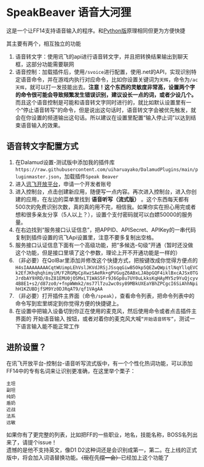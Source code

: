 # SpeakBeaver 语音大河狸

这是一个让FF14支持语音输入的程序。和[Python版](https://github.com/uiharuayako/SpeakBeaver)原理相同但更为方便快捷  

其主要有两个，相互独立的功能
1. 语音转文字：使用讯飞的api进行语音转文字，并且把转换结果输出到聊天框，这部分功能需要联网  
2. 语音控制：加载插件后，使用``/svoice``进行配置，使用.net的API，实现识别特定语音命令，并在游戏内执行对应命令，比如你设置关键词为``天辉``，命令为``/ac 天辉``，就可以打一发技能出去。**注意！这个东西的灵敏度非常高，设置两个字的命令很可能会导致频繁发生错误识别，建议设长一点的词，或者少设几个。**  
而且这个语音控制是可能和语音转文字同时进行的，就比如默认设置里有一个“停止语音转写”的命令，但是说出这句话时，语音转文字会被优先触发，就会在你设置的频道输出这句话。所以建议在设置里配置“输入停止词”以达到结束语音输入的效果。

## 语音转文字配置方式
1. 在Dalamud设置-测试版中添加我的插件库``https://raw.githubusercontent.com/uiharuayako/DalamudPlugins/main/pluginmaster.json``，加载插件``Speak Beaver``
2. 进入[讯飞开放平台](https://www.xfyun.cn/)，申请一个开发者账号
3. 进入控制台，点击创建新应用，随便写一点内容。再次进入控制台，进入你创建的应用，在左边的菜单里找到 **语音听写（流式版）** 。这个东西每天都有500次的免费识别次数，真的真的用不完，相信我。如果你实在担心用完或者想和很多亲友分享（5人以上？），设置个支付密码就可以白嫖50000的服务量。
4. 在右边找到“服务接口认证信息”，把APPID、APISecret、APIKey的一串代码复制到插件设置的讯飞Api设置里，注意不要多复制出空格。
5. 服务接口认证信息下面有一个高级功能，把“多候选-句级”开通（暂时还没做这个功能，但是接口里填了这个参数，理论上开不开通功能是一样的）
6. （非必要）在QolBar里添加并修改这个快捷方式，把按键改成你觉得方便点的  
``
H4sIAAAAAAAACqtWUimpLEhVslJKVdJRSjJSsqqGiwB5Okp5QEZwQWpitlNqYllqEVCk2EfJKhqhqhimyiM/F2RGMpCpXwzSAeRk+gPVGugZ6ABxLJAbpGQF4iklBxcAJSx0TGJrdbAY9XRD/8sZ81EMU0jOSMxLT1WAS5Fr9J6Gp8u7UY0uLkksKqHAyMY5z9YuQjcyv4B8E1+s2/d87zo0/+fnpWWmk2/ms77lTzu2wc0sy89MBkUXEaYBhZPCgcI6SiAhhNpihH1KZUBDjfSM9Yz0DJRqAT9/qf1VAgAA
``
7. （非必要）打开插件主界面（命令``/speak``），查看命令列表，把命令列表中的命令写到宏里绑定到你觉得方便的快捷键上。
8.  在设置中把输入设备切到你正在使用的麦克风，然后使用命令或者点击插件主界面的 开始语音输入 按钮，或者对着你的麦克风大喊``“开始语音转写”``，测试一下语言输入能不能正常工作

## 进阶设置？
在讯飞开放平台-控制台-语音听写流式版中，有一个个性化热词功能，可以添加FF14中的专有名词来让识别更准确，在这里举个栗子：  
```
主坦
副坦
纯奶
盾奶
近战
法系
远敏
```
如果你有了更完整的列表，比如把FF的一些职业，地名，技能名称，BOSS名列出来了，请提个issue！  
遗憾的是他不支持英文，像D1 D2这种词还是会识别成第一，第二。在上线的正式版中，将会加入词语替换功能。~~（现在先摆一会）~~已经加上这个功能了